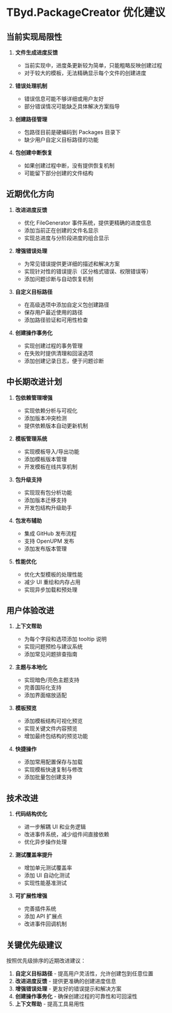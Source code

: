 # TByd.PackageCreator 优化建议

## 当前实现局限性

1. **文件生成进度反馈**

    - 当前实现中，进度条更新较为简单，只能粗略反映创建过程
    - 对于较大的模板，无法精确显示每个文件的创建进度

2. **错误处理机制**

    - 错误信息可能不够详细或用户友好
    - 部分错误情况可能缺乏具体解决方案指导

3. **创建路径管理**

    - 包路径目前是硬编码到 Packages 目录下
    - 缺少用户自定义目标路径的功能

4. **包创建中断恢复**
    - 如果创建过程中断，没有提供恢复机制
    - 可能留下部分创建的文件结构

## 近期优化方向

1. **改进进度反馈**

    - 优化 FileGenerator 事件系统，提供更精确的进度信息
    - 添加当前正在创建的文件名显示
    - 实现总进度与分阶段进度的组合显示

2. **增强错误处理**

    - 为常见错误提供更详细的描述和解决方案
    - 实现针对性的错误提示（区分格式错误、权限错误等）
    - 添加问题诊断与自动恢复机制

3. **自定义目标路径**

    - 在高级选项中添加自定义包创建路径
    - 保存用户最近使用的路径
    - 添加路径验证和可用性检查

4. **创建操作事务化**
    - 实现创建过程的事务管理
    - 在失败时提供清理和回滚选项
    - 添加创建记录日志，便于问题诊断

## 中长期改进计划

1. **包依赖管理增强**

    - 实现依赖分析与可视化
    - 添加版本冲突检测
    - 提供依赖版本自动更新机制

2. **模板管理系统**

    - 实现模板导入/导出功能
    - 添加模板版本管理
    - 开发模板在线共享机制

3. **包升级支持**

    - 实现现有包分析功能
    - 添加版本迁移支持
    - 开发包结构升级助手

4. **包发布辅助**

    - 集成 GitHub 发布流程
    - 支持 OpenUPM 发布
    - 添加发布版本管理

5. **性能优化**
    - 优化大型模板的处理性能
    - 减少 UI 重绘和内存占用
    - 实现异步加载和预处理

## 用户体验改进

1. **上下文帮助**

    - 为每个字段和选项添加 tooltip 说明
    - 实现问题预检与建议系统
    - 添加常见问题排查指南

2. **主题与本地化**

    - 实现暗色/亮色主题支持
    - 完善国际化支持
    - 添加界面缩放适配

3. **模板预览**

    - 添加模板结构可视化预览
    - 实现关键文件内容预览
    - 增加最终包结构的预览功能

4. **快捷操作**
    - 添加常用配置保存与加载
    - 实现模板快速复制与修改
    - 添加批量包创建支持

## 技术改进

1. **代码结构优化**

    - 进一步解耦 UI 和业务逻辑
    - 改进事件系统，减少组件间直接依赖
    - 优化异步操作处理

2. **测试覆盖率提升**

    - 增加单元测试覆盖率
    - 添加 UI 自动化测试
    - 实现性能基准测试

3. **可扩展性增强**
    - 完善插件系统
    - 添加 API 扩展点
    - 改进事件回调机制

## 关键优先级建议

按照优先级排序的近期改进建议：

1. **自定义目标路径** - 提高用户灵活性，允许创建包到任意位置
2. **改进进度反馈** - 提供更准确的创建进度信息
3. **增强错误处理** - 更友好的错误提示和解决方案
4. **创建操作事务化** - 确保创建过程的可靠性和可回滚性
5. **上下文帮助** - 提高工具易用性
